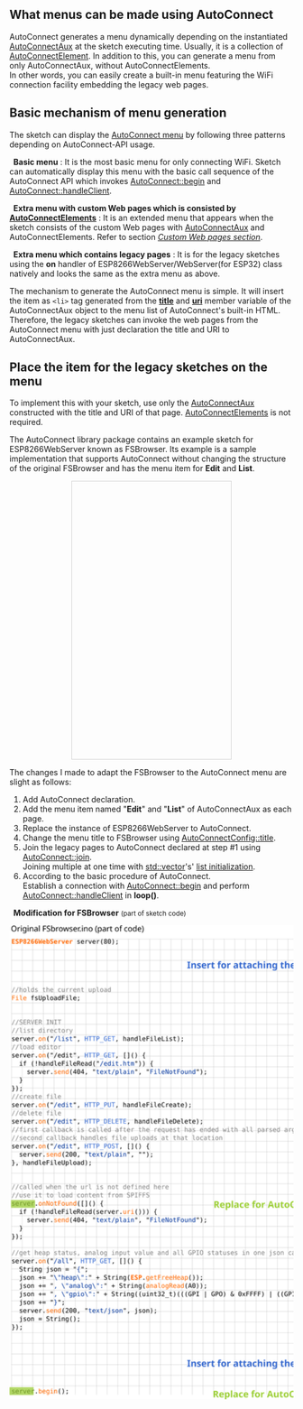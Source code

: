 ## What menus can be made using AutoConnect

AutoConnect generates a menu dynamically depending on the instantiated [AutoConnectAux](acintro.md#how-it-works) at the sketch executing time. Usually, it is a collection of [AutoConnectElement](acelements.md). In addition to this, you can generate a menu from only AutoConnectAux, without AutoConnectElements.<br>In other words, you can easily create a built-in menu featuring the WiFi connection facility embedding the legacy web pages.

## Basic mechanism of menu generation

The sketch can display the [AutoConnect menu](menu.md) by following three patterns depending on AutoConnect-API usage.

<i class="fa fa-desktop"></i>&ensp;**Basic menu**
:    It is the most basic menu for only connecting WiFi. Sketch can automatically display this menu with the basic call sequence of the AutoConnect API which invokes [AutoConnect::begin](api.md#begin) and [AutoConnect::handleClient](api.md#handleclient).

<i class="fa fa-desktop"></i>&ensp;**Extra menu with custom Web pages which is consisted by [AutoConnectElements](acelements.md)**
:    It is an extended menu that appears when the sketch consists of the custom Web pages with [AutoConnectAux](acintro.md#how-it-works) and AutoConnectElements. Refer to section [*Custom Web pages section*](acintro.md#custom-web-pages-in-autoconnect-menu).

<i class="fa fa-desktop"></i>&ensp;**Extra menu which contains legacy pages**
:    It is for the legacy sketches using the **on** handler of ESP8266WebServer/WebServer(for ESP32) class natively and looks the same as the extra menu as above.

The mechanism to generate the AutoConnect menu is simple. It will insert the item as `<li>` tag generated from the [**title**](apiaux.md#autoconnectaux) and [**uri**](apiaux.md#autoconnectaux) member variable of the AutoConnectAux object to the menu list of AutoConnect's built-in HTML. Therefore, the legacy sketches can invoke the web pages from the AutoConnect menu with just declaration the title and URI to AutoConnectAux.

## Place the item for the legacy sketches on the menu

To implement this with your sketch, use only the [AutoConnectAux](apiaux.md#autoconnectaux) constructed with the title and URI of that page. [AutoConnectElements](acelements.md) is not required.

The AutoConnect library package contains an example sketch for ESP8266WebServer known as FSBrowser. Its example is a sample implementation that supports AutoConnect without changing the structure of the original FSBrowser and has the menu item for **Edit** and **List**.

<span style="display:block;margin-left:auto;margin-right:auto;width:282px;height:492px;border:1px solid lightgrey;"><img data-gifffer="images/aux_fsbrowser.gif" data-gifffer-height="490" data-gifffer-width="280" /></span>

The changes I made to adapt the FSBrowser to the AutoConnect menu are slight as follows:

1. Add AutoConnect declaration.
2. Add the menu item named "**Edit**" and "**List**" of AutoConnectAux as each page.
3. Replace the instance of ESP8266WebServer to AutoConnect.
4. Change the menu title to FSBrowser using [AutoConnectConfig::title](apiconfig.md#title).
5. Join the legacy pages to AutoConnect declared at step #1 using [AutoConnect::join](api.md#join).<br>Joining multiple at one time with [std::vector](https://ja.cppreference.com/w/cpp/container/vector/vector)'s' [list initialization](https://en.cppreference.com/w/cpp/language/list_initialization).
6. According to the basic procedure of AutoConnect.<br>Establish a connection with [AutoConnect::begin](api.md#begin) and perform [AutoConnect::handleClient](api.md#handleclient) in **loop()**.

<i class="fa fa-code"></i>&ensp;**Modification for FSBrowser** <small>(part  of sketch code)</small>

<div style="overflow:auto"><img style="width:auto;max-width:none;height:840px" src="images/fsbrowser_ba.svg" /></div>

<script>
  window.onload = function() {
    Gifffer();
  };
</script>
